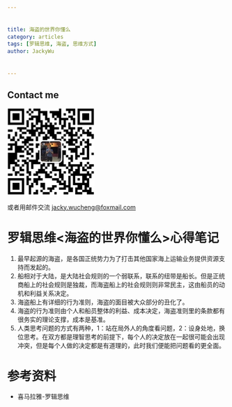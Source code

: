 ```yaml
---


title: 海盗的世界你懂么
category: articles
tags: [罗辑思维, 海盗, 思维方式]
author: JackyWu


--- 
```


## Contact me

![](/assets/images/weixin-pic-jackywu.jpg)

或者用邮件交流 <a href="mailto:jacky.wucheng@foxmail.com">jacky.wucheng@foxmail.com</a>

# 罗辑思维<海盗的世界你懂么>心得笔记

1. 最早起源的海盗，是各国正统势力为了打击其他国家海上运输业务提供资源支持而发起的。
2. 船相对于大陆，是大陆社会规则的一个弱联系，联系的纽带是船长。但是正统商船上的社会规则是独裁，而海盗船上的社会规则则非常民主，这由船员的动机和利益关系决定。
3. 海盗船上有详细的行为准则，海盗的面目被大众部分的丑化了。
4. 海盗的行为准则由个人和船员整体的利益、成本决定，海盗准则里的条款都有很务实的理论支撑，成本是基准。
5. 人类思考问题的方式有两种，1：站在局外人的角度看问题，2：设身处地，换位思考。在双方都是理智思考的前提下，每个人的决定放在一起很可能会出现冲突，但是每个人做的决定都是有道理的，此时我们便能把问题看的更全面。

# 参考资料

- 喜马拉雅-罗辑思维